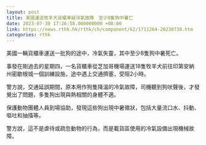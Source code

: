 ```yaml
---
layout: post
title: 美國運送牧羊犬貨櫃車疑冷氣故障　至少8隻狗中暑亡
date: 2023-07-30 17:26:58.000000000 +08:00
link: https://news.rthk.hk/rthk/ch/component/k2/1711264-20230730.htm
categories: rthk
---
```


美國一輛貨櫃車運送一批狗的途中，冷氣失靈，其中至少8隻狗中暑死亡。

事發在剛過去的星期四，一名貨櫃車從芝加哥機場運送18隻牧羊犬前往印第安納州密歇根城一個訓練設施，途中遇上交通擠塞，受阻2小時。

警方說，交通延誤期間，原本用作狗隻降溫的冷氣故障，司機聽到狗吠聲後，才發覺出了問題，多隻狗出現與熱相關的身體不適。

保護動物團體人員到場協助，發現這些狗出現中暑徵狀，包括大量流口水、抖動、嘔吐和抽搐等。

警方說，這不是虐待或疏忽動物的行為，而是載貨區使用的冷氣設備出現機械故障。
